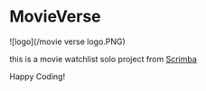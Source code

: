 # MovieVerse

![logo](/movie verse logo.PNG)

this is a movie watchlist solo project from [Scrimba](https://scrimba.com/dashboard#overview)

Happy Coding!

